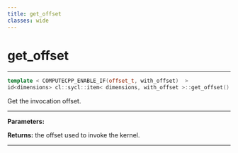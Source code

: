 ```yaml
---
title: get_offset
classes: wide
---
```

# get_offset

---

```cpp
template < COMPUTECPP_ENABLE_IF(offset_t, with_offset)  >
id<dimensions> cl::sycl::item< dimensions, with_offset >::get_offset() const
```


Get the invocation offset. 


---
**Parameters:**

**Returns:** the offset used to invoke the kernel. 

---
